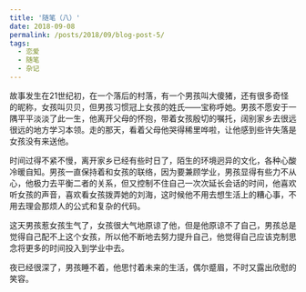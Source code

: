 ```yaml
---
title: '随笔（八）'
date: 2018-09-08
permalink: /posts/2018/09/blog-post-5/
tags:
  - 恋爱
  - 随笔
  - 杂记
---
```

故事发生在21世纪初，在一个落后的村落，有一个男孩叫大傻猪，还有很多奇怪的昵称，女孩叫贝贝，但男孩习惯冠上女孩的姓氏——宝称呼她。男孩不愿安于一隅平平淡淡了此一生，他离开父母的怀抱，带着女孩殷切的嘱托，阔别家乡去很远很远的地方学习本领。走的那天，看着父母他哭得稀里哗啦，让他感到些许失落是女孩没有来送他。

时间过得不紧不慢，离开家乡已经有些时日了，陌生的环境迥异的文化，各种心酸冷暖自知。男孩一直保持着和女孩的联络，因为要兼顾学业，男孩显得有些力不从心，他极力去平衡二者的关系，但又控制不住自己一次次延长会话的时间，他喜欢听女孩的声音，⁬喜欢看女孩拨弄她的刘海，这时候他不用去想生活上的糟心事，不用去理会那烦人的公式和复杂的代码。

这天男孩惹女孩生气了，女孩很大气地原谅了他，但是他原谅不了自己，男孩总是觉得自己配不上这个女孩，所以他不断地去努力提升自己，他觉得自己应该克制思念将更多的时间投入到学业中去。

夜已经很深了，男孩睡不着，他思忖着未来的生活，偶尔蹙眉，不时又露出欣慰的笑容。
